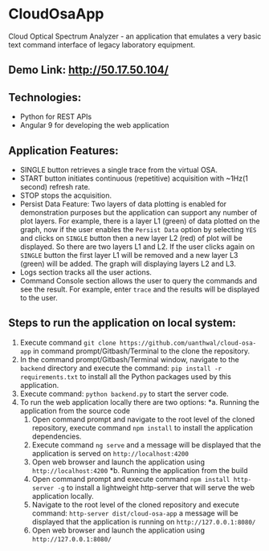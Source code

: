 # CloudOsaApp
Cloud Optical Spectrum Analyzer - an application that emulates a very basic text command interface of legacy laboratory equipment.

## Demo Link: http://50.17.50.104/

## Technologies:
 - Python for REST APIs
 - Angular 9 for developing the web application

## Application Features:
  - SINGLE button retrieves a single trace from the virtual OSA.
  - START button initiates continuous (repetitive) acquisition with ~1Hz(1 second) refresh rate.
  - STOP stops the acquisition.
  - Persist Data Feature: Two layers of data plotting is enabled for demonstration purposes but the application can support any number of plot layers. For example, there is a layer L1 (green) of data plotted on the graph, now if the user enables the `Persist Data` option by selecting `YES` and clicks on `SINGLE` button then a new layer L2 (red) of plot will be displayed. So there are two layers L1 and L2. If the user clicks again on `SINGLE` button the first layer L1 will be removed and a new layer L3 (green) will be added. The graph will displaying layers L2 and L3.
  - Logs section tracks all the user actions.
  - Command Console section allows the user to query the commands and see the result. For example, enter `trace` and the results will be displayed to the user.

## Steps to run the application on local system:
1. Execute command `git clone https://github.com/uanthwal/cloud-osa-app` in command prompt/Gitbash/Terminal to the clone the repository.
2. In the command prompt/Gitbash/Terminal window, navigate to the `backend` directory and execute the command: `pip install -r requirements.txt` to install all the Python packages used by this application.
3. Execute command: `python backend.py` to start the server code.
4. To run the web application locally there are two options:
    *a. Running the application from the source code
      1. Open command prompt and navigate to the root level of the cloned repository, execute command `npm install` to install the application dependencies.
      2. Execute command `ng serve` and a message will be displayed that the application is served on `http://localhost:4200`
      3. Open web browser and launch the application using `http://localhost:4200`
    *b. Running the application from the build
      1.  Open command prompt and execute command `npm install http-server -g` to install a lightweight http-server that will serve the web application locally.
      2. Navigate to the root level of the cloned repository and execute command: `http-server dist/cloud-osa-app` a message will be displayed that the application is running on `http://127.0.0.1:8080/`
      3. Open web browser and launch the application using `http://127.0.0.1:8080/`

